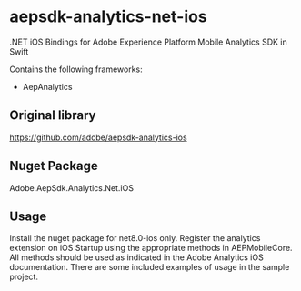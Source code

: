 # aepsdk-analytics-net-ios
.NET iOS Bindings for Adobe Experience Platform Mobile Analytics SDK in Swift

Contains the following frameworks:
- AepAnalytics

## Original library
https://github.com/adobe/aepsdk-analytics-ios

## Nuget Package
Adobe.AepSdk.Analytics.Net.iOS

## Usage
Install the nuget package for net8.0-ios only. Register the analytics extension on iOS Startup using the appropriate methods in AEPMobileCore. All methods should be used as indicated in the Adobe Analytics iOS documentation. There are some included examples of usage in the sample project.
